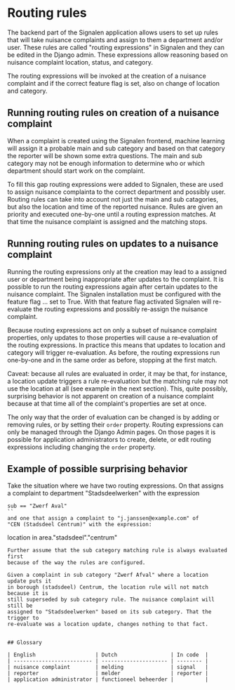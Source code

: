 # Routing rules
The backend part of the Signalen application allows users to set up rules
that will take nuisance complaints and assign to them a department
and/or user. These rules are called "routing expressions" in Signalen and they
can be edited in the Django admin. These expressions allow reasoning based on
nuisance complaint location, status, and category.

The routing expressions will be invoked at the creation of a nuisance complaint
and if the correct feature flag is set, also on change of location and category.


## Running routing rules on creation of a nuisance complaint
When a complaint is created using the Signalen frontend, machine learning will
assign it a probable main and sub category and based on that category the
reporter will be shown some extra questions. The main and sub category may not
be enough information to determine who or which department should start work on
the complaint. 

To fill this gap routing expressions were added to Signalen, these are used to
assign nuisance complainta to the correct department and possibly user. Routing
rules can take into account not just the main and sub catagories, but also the
location and time of the reported nuisance. Rules are given an priority and
executed  one-by-one until a routing expression matches. At that time the
nuisance complaint is assigned and the matching stops.


## Running routing rules on updates to a nuisance complaint
Running the routing expressions only at the creation may lead to a assigned user
or department being inappropriate after updates to the complaint. It is possible
to run the routing expressions again after certain updates to the nuisance
complaint. The Signalen installation must be configured with the feature flag
... set to True. With that feature flag activated Signalen will re-evaluate the
routing expressions and possibly re-assign the nuisance complaint.

Because routing expressions act on only a subset of nuisance complaint
properties, only updates to those properties will cause a re-evaluation of the
routing expressions. In practice this means that updates to location and
category will trigger re-evaluation. As before, the routing expressions run
one-by-one and in the same order as before, stopping at the first match.

Caveat: because all rules are evaluated in order, it may be that, for instance,
a location update triggers a rule re-evaluation but the matching rule may not
use the location at all (see example in the next section). This, quite possibly,
surprising behavior is not apparent on creation of a nuisance complaint because
at that time all of the complaint's properties are set at once.

The only way that the order of evaluation can be changed is by adding or
removing rules, or by setting their `order` property. Routing expressions can
only be managed through the Django Admin pages. On those pages it is possible
for application administrators to create, delete, or edit routing expressions
including changing the `order` property.


## Example of possible surprising behavior
Take the situation where we have two routing expressions. On that
assigns a complaint to department "Stadsdeelwerken" with the expression
```
sub == "Zwerf Aval"
``
and one that assign a complaint to "j.janssen@example.com" of
"CEN (Stadsdeel Centrum)" with the expression:
```
location in area."stadsdeel"."centrum"
```
Further assume that the sub category matching rule is always evaluated first
because of the way the rules are configured.

Given a complaint in sub category "Zwerf Afval" where a location update puts it
in borough (stadsdeel) Centrum, the location rule will not match because it is
still superseded by sub category rule. The nuisance complaint will still be
assigned to "Stadsdeelwerken" based on its sub category. That the trigger to
re-evaluate was a location update, changes nothing to that fact.


## Glossary

| English                   | Dutch                 | In code  |
| ------------------------- | --------------------- | -------- |
| nuisance complaint        | melding               | signal   |
| reporter                  | melder                | reporter |
| application administrator | functioneel beheerder |          |